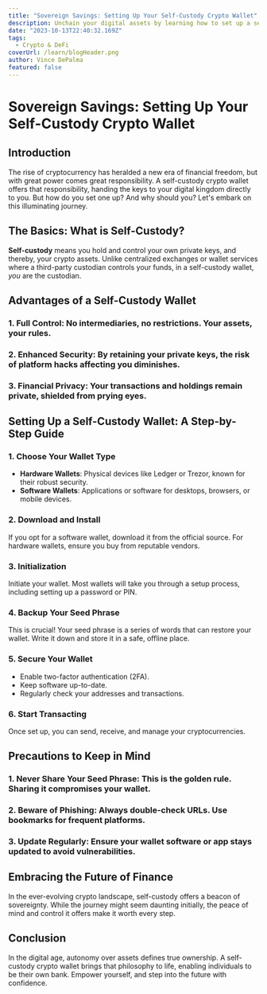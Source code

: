 ```yaml
---
title: "Sovereign Savings: Setting Up Your Self-Custody Crypto Wallet"
description: Unchain your digital assets by learning how to set up a self-custody crypto wallet. Dive into the steps, benefits, and precautions to ensure your crypto remains secure and truly in your hands.
date: "2023-10-13T22:40:32.169Z"
tags:
  - Crypto & DeFi
coverUrl: /learn/blogHeader.png
author: Vince DePalma
featured: false
---
```


# Sovereign Savings: Setting Up Your Self-Custody Crypto Wallet

## Introduction

The rise of cryptocurrency has heralded a new era of financial freedom, but with great power comes great responsibility. A self-custody crypto wallet offers that responsibility, handing the keys to your digital kingdom directly to you. But how do you set one up? And why should you? Let's embark on this illuminating journey.

## The Basics: What is Self-Custody?

**Self-custody** means you hold and control your own private keys, and thereby, your crypto assets. Unlike centralized exchanges or wallet services where a third-party custodian controls your funds, in a self-custody wallet, *you* are the custodian.

## Advantages of a Self-Custody Wallet

### 1. **Full Control**: No intermediaries, no restrictions. Your assets, your rules.
### 2. **Enhanced Security**: By retaining your private keys, the risk of platform hacks affecting you diminishes.
### 3. **Financial Privacy**: Your transactions and holdings remain private, shielded from prying eyes.

## Setting Up a Self-Custody Wallet: A Step-by-Step Guide

### 1. **Choose Your Wallet Type**

- **Hardware Wallets**: Physical devices like Ledger or Trezor, known for their robust security.
- **Software Wallets**: Applications or software for desktops, browsers, or mobile devices.

### 2. **Download and Install**

If you opt for a software wallet, download it from the official source. For hardware wallets, ensure you buy from reputable vendors.

### 3. **Initialization**

Initiate your wallet. Most wallets will take you through a setup process, including setting up a password or PIN.

### 4. **Backup Your Seed Phrase**

This is crucial! Your seed phrase is a series of words that can restore your wallet. Write it down and store it in a safe, offline place.

### 5. **Secure Your Wallet**

- Enable two-factor authentication (2FA).
- Keep software up-to-date.
- Regularly check your addresses and transactions.

### 6. **Start Transacting**

Once set up, you can send, receive, and manage your cryptocurrencies.

## Precautions to Keep in Mind

### 1. **Never Share Your Seed Phrase**: This is the golden rule. Sharing it compromises your wallet.
### 2. **Beware of Phishing**: Always double-check URLs. Use bookmarks for frequent platforms.
### 3. **Update Regularly**: Ensure your wallet software or app stays updated to avoid vulnerabilities.

## Embracing the Future of Finance

In the ever-evolving crypto landscape, self-custody offers a beacon of sovereignty. While the journey might seem daunting initially, the peace of mind and control it offers make it worth every step.

## Conclusion

In the digital age, autonomy over assets defines true ownership. A self-custody crypto wallet brings that philosophy to life, enabling individuals to be their own bank. Empower yourself, and step into the future with confidence.
